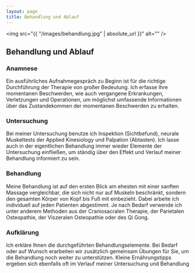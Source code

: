 ```yaml
---
layout: page
title: Behandlung und Ablauf
---
```


<span class="image left"><img src="{{ "/images/behandlung.jpg" | absolute_url }}" alt="" /></span>

## Behandlung und Ablauf

### Anamnese
Ein ausführliches Aufnahmegespräch zu Beginn ist für die richtige Durchführung der Therapie von großer Bedeutung. Ich erfasse Ihre momentanen Beschwerden, wie auch vergangene Erkrankungen, Verletzungen und Operationen, um möglichst umfassende Informationen über das Zustandekommen der momentanen Beschwerden zu erhalten.

### Untersuchung
Bei meiner Untersuchung benutze ich Inspektion (Sichtbefund), neurale Muskeltests der Applied Kinesiology und Palpation (Abtasten). Ich lasse auch in der eigentlichen Behandlung immer wieder Elemente der Untersuchung einfließen, um ständig über den Effekt und Verlauf meiner Behandlung informiert zu sein.

### Behandlung
Meine Behandlung ist auf den ersten Blick am ehesten mit einer sanften Massage vergleichbar, die sich nicht nur auf Muskeln beschränkt, sondern den gesamten Körper von Kopf bis Fuß mit einbezieht. Dabei arbeite ich individuell auf jeden Patienten abgestimmt. Je nach Bedarf verwende ich unter anderem Methoden aus der Craniosacralen Therapie, der Parietalen Osteopathie, der Viszeralen Osteopathie oder des Qi Gong.

### Aufklärung
Ich erkläre Ihnen die durchgeführten Behandlungselemente. Bei Bedarf oder auf Wunsch erarbeiten wir zusätzlich gemeinsam Übungen für Sie, um die Behandlung noch weiter zu unterstützen. Kleine Ernährungstipps ergeben sich ebenfalls oft im Verlauf meiner Untersuchung und Behandlung
